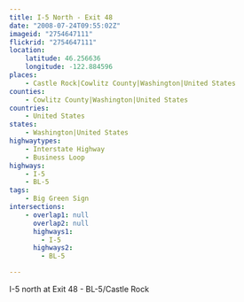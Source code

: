 ```yaml
---
title: I-5 North - Exit 48
date: "2008-07-24T09:55:02Z"
imageid: "2754647111"
flickrid: "2754647111"
location:
    latitude: 46.256636
    longitude: -122.884596
places:
    - Castle Rock|Cowlitz County|Washington|United States
counties:
    - Cowlitz County|Washington|United States
countries:
    - United States
states:
    - Washington|United States
highwaytypes:
    - Interstate Highway
    - Business Loop
highways:
    - I-5
    - BL-5
tags:
    - Big Green Sign
intersections:
    - overlap1: null
      overlap2: null
      highways1:
        - I-5
      highways2:
        - BL-5

---
```

I-5 north at Exit 48 - BL-5/Castle Rock